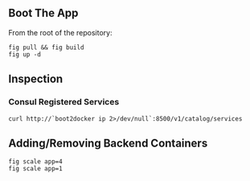 ## Boot The App

From the root of the repository:

```shell
fig pull && fig build
fig up -d
```

## Inspection
### Consul Registered Services

```shell
curl http://`boot2docker ip 2>/dev/null`:8500/v1/catalog/services
```

## Adding/Removing Backend Containers

```shell
fig scale app=4
fig scale app=1
```
